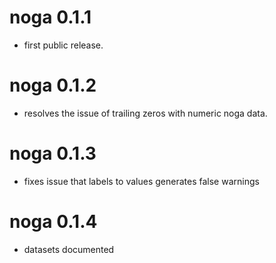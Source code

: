 # noga 0.1.1
- first public release.
# noga 0.1.2
- resolves the issue of trailing zeros with numeric noga data.
# noga 0.1.3
- fixes issue that labels to values generates false warnings
# noga 0.1.4
- datasets documented
